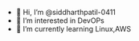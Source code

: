 - 👋 Hi, I’m @siddharthpatil-0411
- 👀 I’m interested in DevOPs
- 🌱 I’m currently learning Linux,AWS
<!--- 💞️ I’m looking to collaborate on ...
- 📫 How to reach me ...
- 😄 Pronouns: ...
- ⚡ Fun fact: ... --->
<!---
siddharthpatil-0411/siddharthpatil-0411 is a ✨ special ✨ repository because its `README.md` (this file) appears on your GitHub profile.
You can click the Preview link to take a look at your changes.
--->
